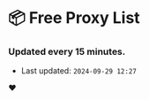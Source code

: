 # :package: Free Proxy List
### Updated every 15 minutes.

- Last updated: `2024-09-29 12:27`

:heart:
